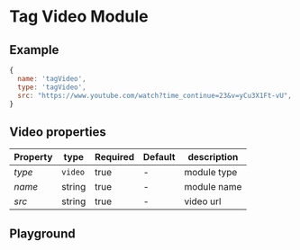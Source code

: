 
# Tag Video Module

## Example
```jsx
{
  name: 'tagVideo',
  type: 'tagVideo',
  src: "https://www.youtube.com/watch?time_continue=23&v=yCu3X1Ft-vU",
}
```

## Video properties

| Property    | type    | Required | Default | description    |
| ----------- | ------- | -------- | ------- | -------------- |
| *type*      | `video` | true     | -       | module type    |
| *name*      | string  | true     | -       | module name    |
| *src*       | string  | true     | -       | video url      |


## Playground
